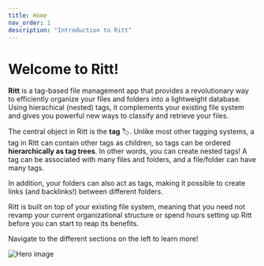```yaml
---
title: Home
nav_order: 1
description: "Introduction to Ritt"
---
```


# Welcome to Ritt!

**Ritt** is a tag-based file management app that provides a revolutionary way to efficiently organize your files and folders into a lightweight database. Using hierachical (nested) tags, it complements your existing file system and gives you powerful new ways to classify and retrieve your files. 

The central object in Ritt is the **tag** 🏷️. Unlike most other tagging systems, a tag in Ritt can contain other tags as children, so tags can be ordered **hierarchically as tag trees**. In other words, you can create nested tags! A tag can be associated with many files and folders, and a file/folder can have many tags.

In addition, your folders can also act as tags, making it possible to create links (and backlinks!) between different folders.

Ritt is built on top of your existing file system, meaning that you need not revamp your current organizational structure or spend hours setting up Ritt before you can start to reap its benefits.

Navigate to the different sections on the left to learn more!

![Hero image](../img/v1.4.0-PNG-Hero.png)


